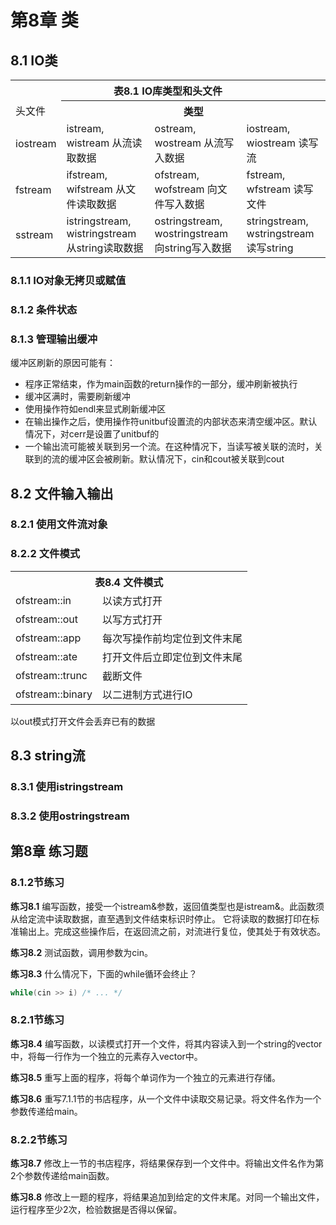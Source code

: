 # 第8章 类
## 8.1 IO类
<table>
    <tr>
        <th colspan="4">表8.1 IO库类型和头文件</th>
    </tr>
    <tr>
        <td>头文件</td> <th colspan="3">类型</th>
    </tr>
    <tr>
        <td>iostream</td> 
            <td>istream, wistream 从流读取数据</td>
            <td>ostream, wostream 从流写入数据</td>
            <td>iostream, wiostream 读写流</td>
    </tr>
    <tr>
        <td>fstream</td> 
            <td>ifstream, wifstream 从文件读取数据</td>
            <td>ofstream, wofstream 向文件写入数据</td>
            <td>fstream, wfstream 读写文件</td>
    </tr>
    <tr>
        <td>sstream</td> 
            <td>istringstream, wistringstream 从string读取数据</td>
            <td>ostringstream, wostringstream 向string写入数据</td>
            <td>stringstream, wstringstream 读写string</td>
    </tr>
</table>

### 8.1.1 IO对象无拷贝或赋值
### 8.1.2 条件状态
### 8.1.3 管理输出缓冲
缓冲区刷新的原因可能有：
- 程序正常结束，作为main函数的return操作的一部分，缓冲刷新被执行
- 缓冲区满时，需要刷新缓冲
- 使用操作符如endl来显式刷新缓冲区
- 在输出操作之后，使用操作符unitbuf设置流的内部状态来清空缓冲区。默认情况下，对cerr是设置了unitbuf的
- 一个输出流可能被关联到另一个流。在这种情况下，当读写被关联的流时，关联到的流的缓冲区会被刷新。默认情况下，cin和cout被关联到cout

## 8.2 文件输入输出
### 8.2.1 使用文件流对象
### 8.2.2 文件模式
<table>
    <tr>
        <th colspan="2">表8.4 文件模式</th>
    </tr>
    <tr>
        <td>ofstream::in</td> <td>以读方式打开</td>
    </tr>
    <tr>
        <td>ofstream::out</td> <td>以写方式打开</td>
    </tr>
    <tr>
        <td>ofstream::app</td> <td>每次写操作前均定位到文件末尾</td>
    </tr>
    <tr>
        <td>ofstream::ate</td> <td>打开文件后立即定位到文件末尾</td>
    </tr>
    <tr>
        <td>ofstream::trunc</td> <td>截断文件</td>
    </tr>
    <tr>
        <td>ofstream::binary</td> <td>以二进制方式进行IO</td>
    </tr>
</table>
以out模式打开文件会丢弃已有的数据


## 8.3 string流
### 8.3.1 使用istringstream
### 8.3.2 使用ostringstream










## 第8章 练习题
### 8.1.2节练习
<b>练习8.1</b> 编写函数，接受一个istream&参数，返回值类型也是istream&。此函数须从给定流中读取数据，直至遇到文件结束标识时停止。
它将读取的数据打印在标准输出上。完成这些操作后，在返回流之前，对流进行复位，使其处于有效状态。

<b>练习8.2</b> 测试函数，调用参数为cin。

<b>练习8.3</b> 什么情况下，下面的while循环会终止？
```c++
while(cin >> i) /* ... */
```

### 8.2.1节练习
<b>练习8.4</b> 编写函数，以读模式打开一个文件，将其内容读入到一个string的vector中，将每一行作为一个独立的元素存入vector中。

<b>练习8.5</b> 重写上面的程序，将每个单词作为一个独立的元素进行存储。

<b>练习8.6</b> 重写7.1.1节的书店程序，从一个文件中读取交易记录。将文件名作为一个参数传递给main。

### 8.2.2节练习
<b>练习8.7</b> 修改上一节的书店程序，将结果保存到一个文件中。将输出文件名作为第2个参数传递给main函数。

<b>练习8.8</b> 修改上一题的程序，将结果追加到给定的文件末尾。对同一个输出文件，运行程序至少2次，检验数据是否得以保留。









